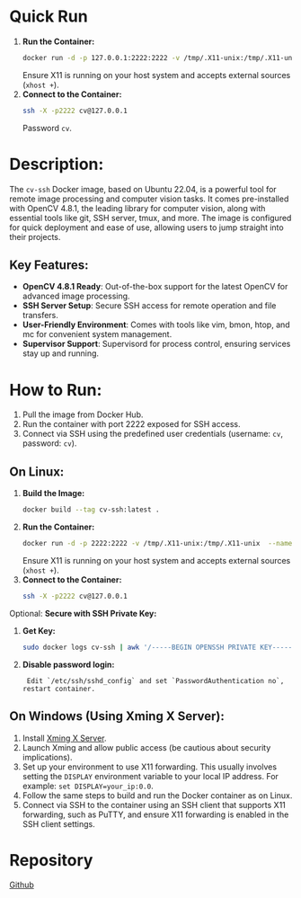 # Quick Run
1. **Run the Container:**
   ```bash
   docker run -d -p 127.0.0.1:2222:2222 -v /tmp/.X11-unix:/tmp/.X11-unix  --name=cv-ssh --restart=unless-stopped --hostname=cv-ssh jartis/cv-ssh:latest
   ```
   Ensure X11 is running on your host system and accepts external sources (`xhost +`).
2. **Connect to the Container:**
   ```bash
   ssh -X -p2222 cv@127.0.0.1
   ```
   Password `cv`.


# **Description:**
The `cv-ssh` Docker image, based on Ubuntu 22.04, is a powerful tool for remote image processing and computer vision tasks. It comes pre-installed with OpenCV 4.8.1, the leading library for computer vision, along with essential tools like git, SSH server, tmux, and more. The image is configured for quick deployment and ease of use, allowing users to jump straight into their projects.

## **Key Features:**
- **OpenCV 4.8.1 Ready**: Out-of-the-box support for the latest OpenCV for advanced image processing.
- **SSH Server Setup**: Secure SSH access for remote operation and file transfers.
- **User-Friendly Environment**: Comes with tools like vim, bmon, htop, and mc for convenient system management.
- **Supervisor Support**: Supervisord for process control, ensuring services stay up and running.

# **How to Run:**
1. Pull the image from Docker Hub.
2. Run the container with port 2222 exposed for SSH access.
3. Connect via SSH using the predefined user credentials (username: `cv`, password: `cv`).

## **On Linux:**
1. **Build the Image:**
   ```bash
   docker build --tag cv-ssh:latest .
   ```
2. **Run the Container:**
   ```bash
   docker run -d -p 2222:2222 -v /tmp/.X11-unix:/tmp/.X11-unix  --name=cv-ssh --restart=unless-stopped --hostname=cv-ssh cv-ssh:latest
   ```
   Ensure X11 is running on your host system and accepts external sources (`xhost +`).
3. **Connect to the Container:**
   ```bash
   ssh -X -p2222 cv@127.0.0.1
   ```

Optional: **Secure with SSH Private Key:**
 1. **Get Key:**
       ```bash
       sudo docker logs cv-ssh | awk '/-----BEGIN OPENSSH PRIVATE KEY-----/,/-----END OPENSSH PRIVATE KEY-----/'
       ```

2. **Disable password login:**

        Edit `/etc/ssh/sshd_config` and set `PasswordAuthentication no`, restart container.

## **On Windows (Using Xming X Server):**
1. Install [Xming X Server](https://sourceforge.net/projects/xming/).
2. Launch Xming and allow public access (be cautious about security implications).
3. Set up your environment to use X11 forwarding. This usually involves setting the `DISPLAY` environment variable to your local IP address. For example: `set DISPLAY=your_ip:0.0`.
4. Follow the same steps to build and run the Docker container as on Linux.
5. Connect via SSH to the container using an SSH client that supports X11 forwarding, such as PuTTY, and ensure X11 forwarding is enabled in the SSH client settings.

# **Repository**

[Github](https://github.com/JartisOfficial/cv-ssh)
